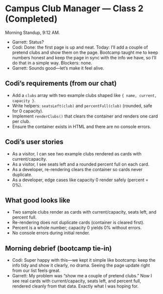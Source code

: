 # Campus Club Manager — Class 2 (Completed)

Morning Standup, 9:12 AM.

- Garrett: Status?
- Codi: Done: the first page is up and neat. Today: I’ll add a couple of pretend clubs and show them on the page. Bootcamp taught me to keep numbers honest and keep the page in sync with the info we have, so I’ll do that in a simple way. Blockers: none.
- Garrett: Sounds good—let’s make it feel alive.

## Codi’s requirements (from our chat)

- Add a `clubs` array with two example clubs shaped like `{ name, current, capacity }`.
- Write helpers: `seatsLeft(club)` and `percentFull(club)` (rounded, safe for 0 capacity).
- Implement `renderClubs()` that clears the container and renders one card per club.
- Ensure the container exists in HTML and there are no console errors.

## Codi’s user stories

- As a visitor, I can see two example clubs rendered as cards with current/capacity.
- As a visitor, I see seats left and a rounded percent full on each card.
- As a developer, re-rendering clears the container so cards never duplicate.
- As a developer, edge cases like capacity 0 render safely (percent = 0%).

## What good looks like

- Two sample clubs render as cards with current/capacity, seats left, and percent full.
- Re-rendering does not duplicate cards (container is cleared first).
- Percent is a whole number; capacity 0 yields 0% without errors.
- No console errors during initial render.

## Morning debrief (bootcamp tie‑in)

- Codi: Super happy with this—we kept it simple like bootcamp: keep the info tidy and show it clearly, no drama. Seeing the page update right from our list feels great.
- Garrett: My problem was “show me a couple of pretend clubs.” Now I see real cards with current/capacity, seats left, and percent full, rendered cleanly from that data. Exactly what I was hoping for.
